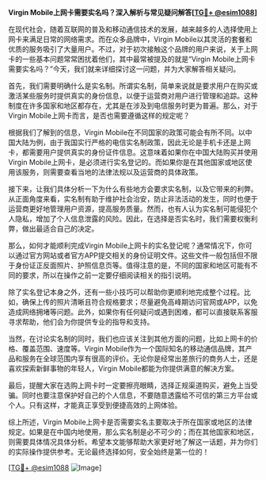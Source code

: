 **Virgin Mobile上网卡需要实名吗？深入解析与常见疑问解答[[TG💪+ @esim1088](https://t.me/s/esim1088)]**

在现代社会，随着互联网的普及和移动通信技术的发展，越来越多的人选择使用上网卡来满足日常的网络需求。而在众多品牌中，Virgin Mobile以其灵活的套餐和优质的服务吸引了大量用户。不过，对于初次接触这个品牌的用户来说，关于上网卡的一些基本问题常常困扰着他们，其中最常被提及的就是“Virgin Mobile上网卡需要实名吗？”今天，我们就来详细探讨这一问题，并为大家解答相关疑问。

首先，我们需要明确什么是实名制。所谓实名制，简单来说就是要求用户在购买或激活某些服务时提供真实的身份信息，以便于运营商对用户进行管理和追踪。这种制度在许多国家和地区都存在，尤其是在涉及到电信服务时更为普遍。那么，对于Virgin Mobile上网卡而言，是否也需要遵循这样的规定呢？

根据我们了解到的信息，Virgin Mobile在不同国家的政策可能会有所不同。以中国大陆为例，由于我国实行严格的电信实名制政策，因此无论是手机卡还是上网卡，都需要用户提供真实的身份证件信息。这意味着如果你在中国大陆购买并使用Virgin Mobile上网卡，是必须进行实名登记的。而如果你是在其他国家或地区使用该服务，则需要查看当地的法律法规以及运营商的具体政策。

接下来，让我们具体分析一下为什么有些地方会要求实名制，以及它带来的利弊。从正面角度来看，实名制有助于维护社会治安，防止非法活动的发生，同时也便于运营商更好地管理用户资源，提高服务质量。然而，也有人认为实名制可能侵犯个人隐私，增加了个人信息泄露的风险。因此，在选择是否实名时，我们需要权衡利弊，做出最适合自己的决定。

那么，如何才能顺利完成Virgin Mobile上网卡的实名登记呢？通常情况下，你可以通过官方网站或者官方APP提交相关的身份证明文件。这些文件一般包括但不限于身份证正反面照片、护照信息页等。值得注意的是，不同的国家和地区可能有不同的要求，所以在操作之前一定要仔细阅读相关的指引说明。

除了实名登记本身之外，还有一些小技巧可以帮助你更顺利地完成整个过程。比如，确保上传的照片清晰且符合规格要求；尽量避免高峰期访问官网或APP，以免造成网络拥堵等问题。此外，如果你有任何疑问或遇到困难，都可以直接联系客服寻求帮助，他们会为你提供专业的指导和支持。

当然，在讨论实名制的同时，我们也应该关注到其他方面的问题，比如上网卡的价格、覆盖范围、速度等。Virgin Mobile作为一个国际知名的移动通信品牌，其产品和服务在全球范围内享有很高的评价。无论你是经常出差旅行的商务人士，还是喜欢探索新鲜事物的年轻人，Virgin Mobile都能为你提供满意的解决方案。

最后，提醒大家在选购上网卡时一定要擦亮眼睛，选择正规渠道购买，避免上当受骗。同时也要注意保护好自己的个人信息，不要随意透露给不可信的第三方平台或个人。只有这样，才能真正享受到便捷高效的上网体验。

综上所述，Virgin Mobile上网卡是否需要实名主要取决于所在国家或地区的法律规定。如果是在中国内地使用，那么实名制是必不可少的；而在其他国家和地区，则需要具体情况具体分析。希望本文能够帮助大家更好地了解这一话题，并为你们的实际操作提供参考。无论最终选择如何，安全始终是第一位的！

[[TG💪+ @esim1088](https://t.me/s/esim1088) ![Image](https://i.postimg.cc/4NQfJmqS/Snipaste-2025-05-13-00-14-12.png)]